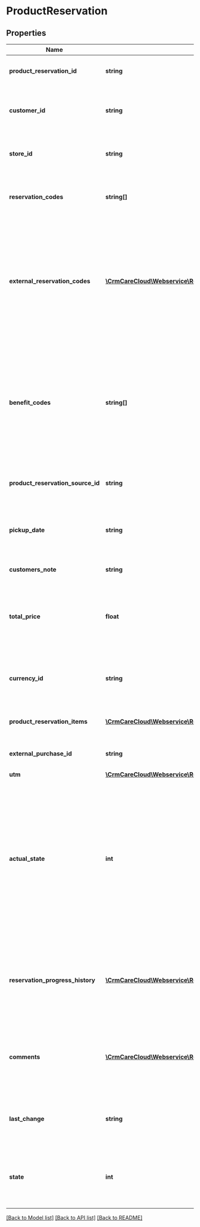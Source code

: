 # ProductReservation

## Properties
Name | Type | Description | Notes
------------ | ------------- | ------------- | -------------
**product_reservation_id** | **string** | The unique ID of the product reservation. | [optional] 
**customer_id** | **string** | The unique ID of the customer, owner of the product reservation. | 
**store_id** | **string** | The unique ID of the store tied to the reservation. | 
**reservation_codes** | **string[]** | Reservation codes of the reservation from CareCloud. | [optional] 
**external_reservation_codes** | [**\CrmCareCloud\Webservice\RestApi\Client\Model\ExternalCode[]**](ExternalCode.md) | List of the external reservation codes. Id codes can have different sources. Please get in touch with your account manager for the list of ID sources. | [optional] 
**benefit_codes** | **string[]** | List of the benefit (rewards, vouchers) codes used in a reservation. After the reservation is delivered, all benefits are applied on the customer account. | [optional] 
**product_reservation_source_id** | **string** | The unique ID of the product reservation source. | 
**pickup_date** | **string** | Date of the reservation pickup in the tied store. *(YYYY-MM-DD)* | [optional] 
**customers_note** | **string** | Customer’s note for the merchant. | [optional] 
**total_price** | **float** | Total price of reservation. If currency_id is set, then total_price is mandatory. | [optional] 
**currency_id** | **string** | ID of the currency. If total_price is set, then currency_id is mandatory. | [optional] 
**product_reservation_items** | [**\CrmCareCloud\Webservice\RestApi\Client\Model\ProductReservationItem[]**](ProductReservationItem.md) | List of the Product Reservation Items. | [optional] 
**external_purchase_id** | **string** | The unique external ID of the purchase. | [optional] 
**utm** | [**\CrmCareCloud\Webservice\RestApi\Client\Model\UTM**](UTM.md) |  | [optional] 
**actual_state** | **int** | Current progress of the product reservation. *Possible values: 0 - Canceled / 1 - Entered / 2 - Accepted / 3 - Ready / 4 - Delivered / 5 - In progress / 6 - Not Picked up / 7 - Ordered / 8 - Being solved /_* | [optional] 
**reservation_progress_history** | [**\CrmCareCloud\Webservice\RestApi\Client\Model\ProductReservationProgress[]**](ProductReservationProgress.md) | History of the product reservation progress. Product reservation progress is sorted in descending order by time. | [optional] 
**comments** | [**\CrmCareCloud\Webservice\RestApi\Client\Model\ProductReservationComment[]**](ProductReservationComment.md) | Product reservation comments. Comments are sorted in descending order by time. | [optional] 
**last_change** | **string** | Date and time of the last change. *(YYYY-MM-DD HH:MM:SS)* | [optional] 
**state** | **int** | State of the product reservation. *Possible values are: 0 - deleted / 1 - active * | [optional] 

[[Back to Model list]](../../README.md#documentation-for-models) [[Back to API list]](../../README.md#documentation-for-api-endpoints) [[Back to README]](../../README.md)

